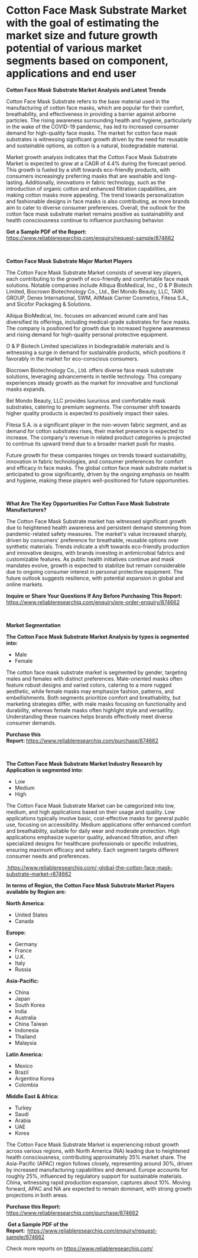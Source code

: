 <p><h1>Cotton Face Mask Substrate Market with the goal of estimating the market size and future growth potential of various market segments based on component, applications and end user</h1></p><p><strong>Cotton Face Mask Substrate Market Analysis and Latest Trends</strong></p>
<p><p>Cotton Face Mask Substrate refers to the base material used in the manufacturing of cotton face masks, which are popular for their comfort, breathability, and effectiveness in providing a barrier against airborne particles. The rising awareness surrounding health and hygiene, particularly in the wake of the COVID-19 pandemic, has led to increased consumer demand for high-quality face masks. The market for cotton face mask substrates is witnessing significant growth driven by the need for reusable and sustainable options, as cotton is a natural, biodegradable material.</p><p>Market growth analysis indicates that the Cotton Face Mask Substrate Market is expected to grow at a CAGR of 4.4% during the forecast period. This growth is fueled by a shift towards eco-friendly products, with consumers increasingly preferring masks that are washable and long-lasting. Additionally, innovations in fabric technology, such as the introduction of organic cotton and enhanced filtration capabilities, are making cotton masks more appealing. The trend towards personalization and fashionable designs in face masks is also contributing, as more brands aim to cater to diverse consumer preferences. Overall, the outlook for the cotton face mask substrate market remains positive as sustainability and health consciousness continue to influence purchasing behavior.</p></p>
<p><strong>Get a Sample PDF of the Report:&nbsp;</strong> <a href="https://www.reliableresearchiq.com/enquiry/request-sample/874662?utm_campaign=3066&utm_medium=2&utm_source=Github&utm_content=ia&utm_term=21032025&utm_id=cotton-face-mask-substrate">https://www.reliableresearchiq.com/enquiry/request-sample/874662</a></p>
<p>&nbsp;</p>
<p><strong>Cotton Face Mask Substrate Major Market Players</strong></p>
<p><p>The Cotton Face Mask Substrate Market consists of several key players, each contributing to the growth of eco-friendly and comfortable face mask solutions. Notable companies include Alliqua BioMedical, Inc., O & P Biotech Limited, Biocrown Biotechnology Co., Ltd., Bel Mondo Beauty, LLC, TAIKI GROUP, Denex International, SWM, AllMask Carrier Cosmetics, Fitesa S.A., and Sicofor Packaging & Solutions.</p><p>Alliqua BioMedical, Inc. focuses on advanced wound care and has diversified its offerings, including medical-grade substrates for face masks. The company is positioned for growth due to increased hygiene awareness and rising demand for high-quality personal protective equipment.</p><p>O & P Biotech Limited specializes in biodegradable materials and is witnessing a surge in demand for sustainable products, which positions it favorably in the market for eco-conscious consumers.</p><p>Biocrown Biotechnology Co., Ltd. offers diverse face mask substrate solutions, leveraging advancements in textile technology. This company experiences steady growth as the market for innovative and functional masks expands.</p><p>Bel Mondo Beauty, LLC provides luxurious and comfortable mask substrates, catering to premium segments. The consumer shift towards higher quality products is expected to positively impact their sales.</p><p>Fitesa S.A. is a significant player in the non-woven fabric segment, and as demand for cotton substrates rises, their market presence is expected to increase. The company's revenue in related product categories is projected to continue its upward trend due to a broader market push for masks.</p><p>Future growth for these companies hinges on trends toward sustainability, innovation in fabric technologies, and consumer preferences for comfort and efficacy in face masks. The global cotton face mask substrate market is anticipated to grow significantly, driven by the ongoing emphasis on health and hygiene, making these players well-positioned for future opportunities.</p></p>
<p>&nbsp;</p>
<p><strong>What Are The Key Opportunities For Cotton Face Mask Substrate Manufacturers?</strong></p>
<p><p>The Cotton Face Mask Substrate market has witnessed significant growth due to heightened health awareness and persistent demand stemming from pandemic-related safety measures. The market's value increased sharply, driven by consumers' preference for breathable, reusable options over synthetic materials. Trends indicate a shift towards eco-friendly production and innovative designs, with brands investing in antimicrobial fabrics and customizable features. As public health initiatives continue and mask mandates evolve, growth is expected to stabilize but remain considerable due to ongoing consumer interest in personal protective equipment. The future outlook suggests resilience, with potential expansion in global and online markets.</p></p>
<p><strong>Inquire or Share Your Questions If Any Before Purchasing This Report:</strong> <a href="https://www.reliableresearchiq.com/enquiry/pre-order-enquiry/874662?utm_campaign=3066&utm_medium=2&utm_source=Github&utm_content=ia&utm_term=21032025&utm_id=cotton-face-mask-substrate">https://www.reliableresearchiq.com/enquiry/pre-order-enquiry/874662</a></p>
<p>&nbsp;</p>
<p><strong>Market Segmentation</strong></p>
<p><strong>The Cotton Face Mask Substrate Market Analysis by types is segmented into:</strong></p>
<p><ul><li>Male</li><li>Female</li></ul></p>
<p><p>The cotton face mask substrate market is segmented by gender, targeting males and females with distinct preferences. Male-oriented masks often feature robust designs and varied colors, catering to a more rugged aesthetic, while female masks may emphasize fashion, patterns, and embellishments. Both segments prioritize comfort and breathability, but marketing strategies differ, with male masks focusing on functionality and durability, whereas female masks often highlight style and versatility. Understanding these nuances helps brands effectively meet diverse consumer demands.</p></p>
<p><strong>Purchase this Report:&nbsp;</strong><a href="https://www.reliableresearchiq.com/purchase/874662?utm_campaign=3066&utm_medium=2&utm_source=Github&utm_content=ia&utm_term=21032025&utm_id=cotton-face-mask-substrate">https://www.reliableresearchiq.com/purchase/874662</a></p>
<p>&nbsp;</p>
<p><strong>The Cotton Face Mask Substrate Market Industry Research by Application is segmented into:</strong></p>
<p><ul><li>Low</li><li>Medium</li><li>High</li></ul></p>
<p><p>The Cotton Face Mask Substrate Market can be categorized into low, medium, and high applications based on their usage and quality. Low applications typically involve basic, cost-effective masks for general public use, focusing on accessibility. Medium applications offer enhanced comfort and breathability, suitable for daily wear and moderate protection. High applications emphasize superior quality, advanced filtration, and often specialized designs for healthcare professionals or specific industries, ensuring maximum efficacy and safety. Each segment targets different consumer needs and preferences.</p></p>
<p><a href="https://www.reliableresearchiq.com/-global-the-cotton-face-mask-substrate-market-r874662?utm_campaign=3066&utm_medium=2&utm_source=Github&utm_content=ia&utm_term=21032025&utm_id=cotton-face-mask-substrate">&nbsp;https://www.reliableresearchiq.com/-global-the-cotton-face-mask-substrate-market-r874662</a></p>
<p><strong>In terms of Region, the Cotton Face Mask Substrate Market Players available by Region are:</strong></p>
<p>
    <p> <strong> North America: </strong>
        <ul>
            <li>United States</li>
            <li>Canada</li>
        </ul>
        </p> 
    <p> <strong> Europe: </strong>
        <ul>
            <li>Germany</li>
            <li>France</li>
            <li>U.K.</li>
            <li>Italy</li>
            <li>Russia</li>
        </ul>
        </p> 
    <p> <strong> Asia-Pacific: </strong>
        <ul>
            <li>China</li>
            <li>Japan</li>
            <li>South Korea</li>
            <li>India</li>
            <li>Australia</li>
            <li>China Taiwan</li>
            <li>Indonesia</li>
            <li>Thailand</li>
            <li>Malaysia</li>
        </ul>
        </p> 
    <p> <strong> Latin America: </strong>
        <ul>
            <li>Mexico</li>
            <li>Brazil</li>
            <li>Argentina Korea</li>
            <li>Colombia</li>
        </ul>
        </p> 
    <p> <strong> Middle East & Africa: </strong>
        <ul>
            <li>Turkey</li>
            <li>Saudi</li>
            <li>Arabia</li>
            <li>UAE</li>
            <li>Korea</li>
        </ul>
    </p>
    </p>
<p><p>The Cotton Face Mask Substrate Market is experiencing robust growth across various regions, with North America (NA) leading due to heightened health consciousness, contributing approximately 35% market share. The Asia-Pacific (APAC) region follows closely, representing around 30%, driven by increased manufacturing capabilities and demand. Europe accounts for roughly 25%, influenced by regulatory support for sustainable materials. China, witnessing rapid production expansion, captures about 10%. Moving forward, APAC and NA are expected to remain dominant, with strong growth projections in both areas.</p></p>
<p><strong>Purchase this Report: </strong><a href="https://www.reliableresearchiq.com/purchase/874662?utm_campaign=3066&utm_medium=2&utm_source=Github&utm_content=ia&utm_term=21032025&utm_id=cotton-face-mask-substrate">https://www.reliableresearchiq.com/purchase/874662</a></p>
<p>&nbsp;<strong>Get a Sample PDF of the Report:&nbsp;&nbsp;</strong><a href="https://www.reliableresearchiq.com/enquiry/request-sample/874662?utm_campaign=3066&utm_medium=2&utm_source=Github&utm_content=ia&utm_term=21032025&utm_id=cotton-face-mask-substrate">https://www.reliableresearchiq.com/enquiry/request-sample/874662</a></p>
<p><strong></strong></p>
<p>Check more reports on <a href="https://www.reliableresearchiq.com/?utm_campaign=3066&utm_medium=2&utm_source=Github&utm_content=ia&utm_term=21032025&utm_id=cotton-face-mask-substrate">https://www.reliableresearchiq.com/</a></p>